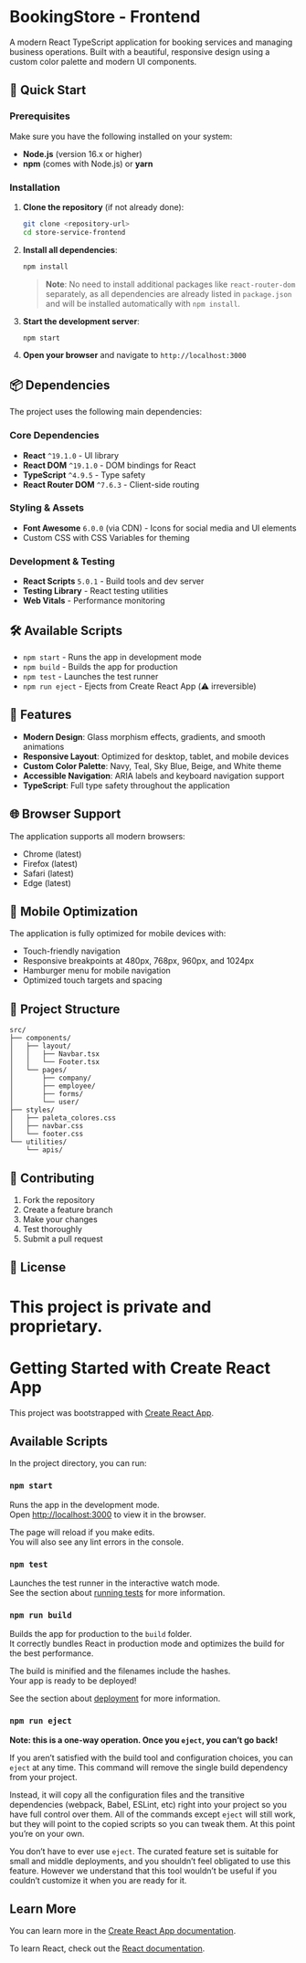 # BookingStore - Frontend

A modern React TypeScript application for booking services and managing business operations. Built with a beautiful, responsive design using a custom color palette and modern UI components.

## 🚀 Quick Start

### Prerequisites

Make sure you have the following installed on your system:

- **Node.js** (version 16.x or higher)
- **npm** (comes with Node.js) or **yarn**

### Installation

1. **Clone the repository** (if not already done):

   ```bash
   git clone <repository-url>
   cd store-service-frontend
   ```

2. **Install all dependencies**:

   ```bash
   npm install
   ```

   > **Note**: No need to install additional packages like `react-router-dom` separately, as all dependencies are already listed in `package.json` and will be installed automatically with `npm install`.

3. **Start the development server**:

   ```bash
   npm start
   ```

4. **Open your browser** and navigate to `http://localhost:3000`

## 📦 Dependencies

The project uses the following main dependencies:

### Core Dependencies

- **React** `^19.1.0` - UI library
- **React DOM** `^19.1.0` - DOM bindings for React
- **TypeScript** `^4.9.5` - Type safety
- **React Router DOM** `^7.6.3` - Client-side routing

### Styling & Assets

- **Font Awesome** `6.0.0` (via CDN) - Icons for social media and UI elements
- Custom CSS with CSS Variables for theming

### Development & Testing

- **React Scripts** `5.0.1` - Build tools and dev server
- **Testing Library** - React testing utilities
- **Web Vitals** - Performance monitoring

## 🛠️ Available Scripts

- `npm start` - Runs the app in development mode
- `npm build` - Builds the app for production
- `npm test` - Launches the test runner
- `npm run eject` - Ejects from Create React App (⚠️ irreversible)

## 🎨 Features

- **Modern Design**: Glass morphism effects, gradients, and smooth animations
- **Responsive Layout**: Optimized for desktop, tablet, and mobile devices
- **Custom Color Palette**: Navy, Teal, Sky Blue, Beige, and White theme
- **Accessible Navigation**: ARIA labels and keyboard navigation support
- **TypeScript**: Full type safety throughout the application

## 🌐 Browser Support

The application supports all modern browsers:

- Chrome (latest)
- Firefox (latest)
- Safari (latest)
- Edge (latest)

## 📱 Mobile Optimization

The application is fully optimized for mobile devices with:

- Touch-friendly navigation
- Responsive breakpoints at 480px, 768px, 960px, and 1024px
- Hamburger menu for mobile navigation
- Optimized touch targets and spacing

## 🎯 Project Structure

```
src/
├── components/
│   ├── layout/
│   │   ├── Navbar.tsx
│   │   └── Footer.tsx
│   └── pages/
│       ├── company/
│       ├── employee/
│       ├── forms/
│       └── user/
├── styles/
│   ├── paleta_colores.css
│   ├── navbar.css
│   └── footer.css
└── utilities/
    └── apis/
```

## 🤝 Contributing

1. Fork the repository
2. Create a feature branch
3. Make your changes
4. Test thoroughly
5. Submit a pull request

## 📄 License

This project is private and proprietary.
=======
# Getting Started with Create React App

This project was bootstrapped with [Create React App](https://github.com/facebook/create-react-app).

## Available Scripts

In the project directory, you can run:

### `npm start`

Runs the app in the development mode.\
Open [http://localhost:3000](http://localhost:3000) to view it in the browser.

The page will reload if you make edits.\
You will also see any lint errors in the console.

### `npm test`

Launches the test runner in the interactive watch mode.\
See the section about [running tests](https://facebook.github.io/create-react-app/docs/running-tests) for more information.

### `npm run build`

Builds the app for production to the `build` folder.\
It correctly bundles React in production mode and optimizes the build for the best performance.

The build is minified and the filenames include the hashes.\
Your app is ready to be deployed!

See the section about [deployment](https://facebook.github.io/create-react-app/docs/deployment) for more information.

### `npm run eject`

**Note: this is a one-way operation. Once you `eject`, you can’t go back!**

If you aren’t satisfied with the build tool and configuration choices, you can `eject` at any time. This command will remove the single build dependency from your project.

Instead, it will copy all the configuration files and the transitive dependencies (webpack, Babel, ESLint, etc) right into your project so you have full control over them. All of the commands except `eject` will still work, but they will point to the copied scripts so you can tweak them. At this point you’re on your own.

You don’t have to ever use `eject`. The curated feature set is suitable for small and middle deployments, and you shouldn’t feel obligated to use this feature. However we understand that this tool wouldn’t be useful if you couldn’t customize it when you are ready for it.

## Learn More

You can learn more in the [Create React App documentation](https://facebook.github.io/create-react-app/docs/getting-started).

To learn React, check out the [React documentation](https://reactjs.org/).

